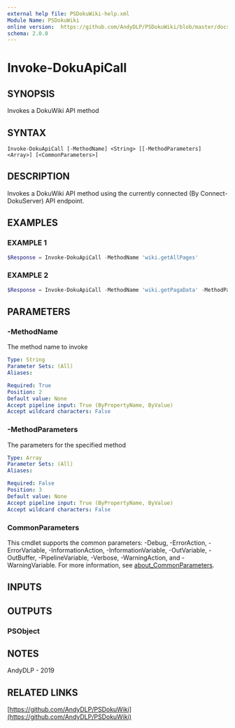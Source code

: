 ```yaml
---
external help file: PSDokuWiki-help.xml
Module Name: PSDokuWiki
online version:  https://github.com/AndyDLP/PSDokuWiki/blob/master/docs/Invoke-DokuApiCall.md
schema: 2.0.0
---
```


# Invoke-DokuApiCall

## SYNOPSIS
Invokes a DokuWiki API method

## SYNTAX

```
Invoke-DokuApiCall [-MethodName] <String> [[-MethodParameters] <Array>] [<CommonParameters>]
```

## DESCRIPTION
Invokes a DokuWiki API method using the currently connected (By Connect-DokuServer) API endpoint.

## EXAMPLES

### EXAMPLE 1
```powershell
$Response = Invoke-DokuApiCall -MethodName 'wiki.getAllPages'
```

### EXAMPLE 2
```powershell
$Response = Invoke-DokuApiCall -MethodName 'wiki.getPagaData' -MethodParameters @('namespace:pagename')
```

## PARAMETERS

### -MethodName
The method name to invoke

```yaml
Type: String
Parameter Sets: (All)
Aliases:

Required: True
Position: 2
Default value: None
Accept pipeline input: True (ByPropertyName, ByValue)
Accept wildcard characters: False
```

### -MethodParameters
The parameters for the specified method

```yaml
Type: Array
Parameter Sets: (All)
Aliases:

Required: False
Position: 3
Default value: None
Accept pipeline input: True (ByPropertyName, ByValue)
Accept wildcard characters: False
```

### CommonParameters
This cmdlet supports the common parameters: -Debug, -ErrorAction, -ErrorVariable, -InformationAction, -InformationVariable, -OutVariable, -OutBuffer, -PipelineVariable, -Verbose, -WarningAction, and -WarningVariable. For more information, see [about_CommonParameters](http://go.microsoft.com/fwlink/?LinkID=113216).

## INPUTS

## OUTPUTS

### PSObject
## NOTES
AndyDLP - 2019

## RELATED LINKS

[https://github.com/AndyDLP/PSDokuWiki](https://github.com/AndyDLP/PSDokuWiki)

